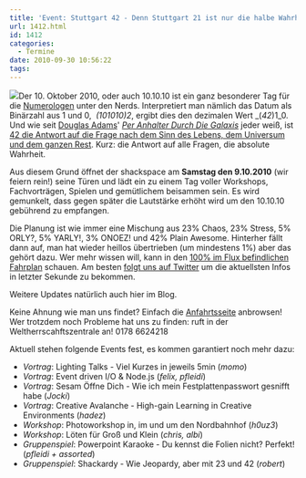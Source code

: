 ```yaml
---
title: 'Event: Stuttgart 42 - Denn Stuttgart 21 ist nur die halbe Wahrheit'
url: 1412.html
id: 1412
categories:
  - Termine
date: 2010-09-30 10:56:22
tags:
---
```


[![](https://blog.shackspace.de/gallery/var/thumbs/shack.media/3rd-party/42.jpg)](https://blog.shackspace.de/gallery/index.php/shack-media/3rd-party/42)Der 10\. Oktober 2010, oder auch 10.10.10 ist ein ganz besonderer Tag für die [Numerologen](http://de.wikipedia.org/wiki/Numerologie) unter den Nerds. Interpretiert man nämlich das Datum als Binärzahl aus 1 und 0,  _(_101010_)2_, ergibt dies den dezimalen Wert _(_42_)1_0\. Und wie seit [Douglas Adams](http://de.wikipedia.org/wiki/Douglas_Adams)' [_Per Anhalter Durch Die Galaxis_](http://de.wikipedia.org/wiki/Per_Anhalter_durch_die_Galaxis_%28Romanreihe%29) jeder weiß, ist [42 die Antwort auf die Frage nach dem Sinn des Lebens, dem Universum und dem ganzen Rest](http://de.wikipedia.org/wiki/42_%28Antwort%29). Kurz: die Antwort auf alle Fragen, die absolute Wahrheit.

Aus diesem Grund öffnet der shackspace am **Samstag den 9.10.2010** (wir feiern rein!) seine Türen und lädt ein zu einem Tag voller Workshops, Fachvorträgen, Spielen und gemütlichem beisammen sein. Es wird gemunkelt, dass gegen später die Lautstärke erhöht wird um den 10.10.10 gebührend zu empfangen.

Die Planung ist wie immer eine Mischung aus 23% Chaos, 23% Stress, 5% ORLY?, 5% YARLY!, 3% ONOEZ! und 42% Plain Awesome. Hinterher fällt dann auf, man hat wieder heillos übertrieben (um mindestens 1%) aber das gehört dazu. Wer mehr wissen will, kann in den [100% im Flux befindlichen Fahrplan](https://blog.shackspace.de/wiki/doku.php?id=party:42#fahrplan) schauen. Am besten [folgt uns auf Twitter](https://twitter.com/shackspace) um die aktuellsten Infos in letzter Sekunde zu bekommen.

Weitere Updates natürlich auch hier im Blog.

Keine Ahnung wie man uns findet? Einfach die [Anfahrtsseite](https://blog.shackspace.de/?page_id=713) anbrowsen!
Wer trotzdem noch Probleme hat uns zu finden: ruft in der Weltherrscahftszentrale an! 0178 6624218

Aktuell stehen folgende Events fest, es kommen garantiert noch mehr dazu:

*   _Vortrag_: Lighting Talks - Viel Kurzes in jeweils 5min (_momo_)
*   _Vortrag_: Event driven I/O &amp; Node.js (_felix, pfleidi_)
*   _Vortrag_: Sesam Öffne Dich - Wie ich mein Festplattenpasswort gesnifft habe (_Jocki_)
*   _Vortrag_: Creative Avalanche - High-gain Learning in Creative Environments (_hadez_)
*   _Workshop_: Photoworkshop in, im und um den Nordbahnhof (_h0uz3_)
*   _Workshop_: Löten für Groß und Klein (_chris, albi_)
*   _Gruppenspiel_: Powerpoint Karaoke - Du kennst die Folien nicht? Perfekt! (_pfleidi + assorted_)
*   _Gruppenspiel_: Shackardy - Wie Jeopardy, aber mit 23 und 42 (_robert_)